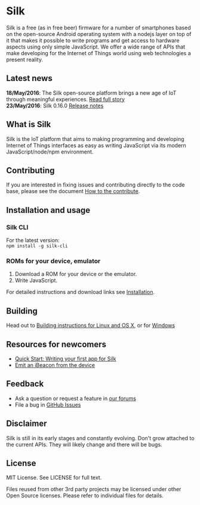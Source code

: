 # Silk

Silk is a free (as in free beer) firmware for a number of smartphones based on the open-source Android operating system with a nodejs layer on top of it that makes it possible to write programs and get access to hardware aspects using only simple JavaScript. We offer a wide range of APIs that make developing for the Internet of Things world using web technologies a present reality.

## Latest news

**18/May/2016**: The Silk open-source platform brings a new age of IoT through meaningful experiences. [Read full story](http://www.silklabs.com/silk-open-source-platform-announced)<br>
**23/May/2016**: Silk 0.16.0 [Release notes](docs/release-notes.md)

## What is Silk

Silk is the IoT platform that aims to making programming and developing Internet of Things interfaces as easy as writing JavaScript via its modern JavaScript/node/npm environment.

## Contributing

If you are interested in fixing issues and contributing directly to the code base, please see the document [How to the contribute](CONTRIBUTING.md).

## Installation and usage

### Silk CLI

For the latest version:<br>
`npm install -g silk-cli`

### ROMs for your device, emulator

1. Download a ROM for your device or the emulator.
2. Write JavaScript.

For detailed instructions and download links see [Installation](docs/tutorial/installing-silk.md).

## Building

Head out to [Building instructions for Linux and OS X](docs/development/build-instructions-linux-osx.md), or for [Windows](docs/development/build-instructions-vm-on-windows.md)

## Resources for newcomers

- [Quick Start: Writing your first app for Silk](docs/tutorial/quick-start.md)
- [Emit an iBeacon from the device](docs/tutorial/ble-example.md)

## Feedback

- Ask a question or request a feature in [our forums](https://community.silklabs.com)
- File a bug in [GitHub Issues](https://github.com/silklabs/silk/issues)

## Disclaimer

Silk is still in its early stages and constantly evolving. Don't grow attached to the current APIs. They will likely change and there will be bugs.

## License

MIT License. See LICENSE for full text.

Files reused from other 3rd party projects may be licensed under other Open Source licenses. Please refer to individual files for details.
